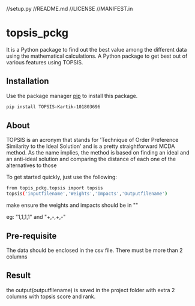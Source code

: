 //setup.py 
//README.md
//LICENSE
//MANIFEST.in

# topsis_pckg
It is a Python package to find out the best value among the different data using the mathematical calculations.
A Python package to get best out of various features using TOPSIS.
## Installation

Use the package manager [pip](https://pip.pypa.io/en/stable/) to install this package.

```bash
pip install TOPSIS-Kartik-101803696
```

## About
TOPSIS is an acronym that stands for 'Technique of Order Preference Similarity to the Ideal Solution' and is a pretty straightforward MCDA method. As the name implies, the method is based on finding an ideal and an anti-ideal solution and comparing the distance of each one of the alternatives to those

To get started quickly, just use the following:

```bash
from topis_pckg.topsis import topsis
topsis('inputfilename','Weights','Impacts','Outputfilename')
```
make ensure the weights and impacts should be in "" 

eg: "1,1,1,1" and "+,-,+,-"

## Pre-requisite
The data should be enclosed in the csv file. There must be more than 2 columns


## Result
the output(outputfilename)  is saved in the project folder with extra 2 columns with topsis score and rank.

